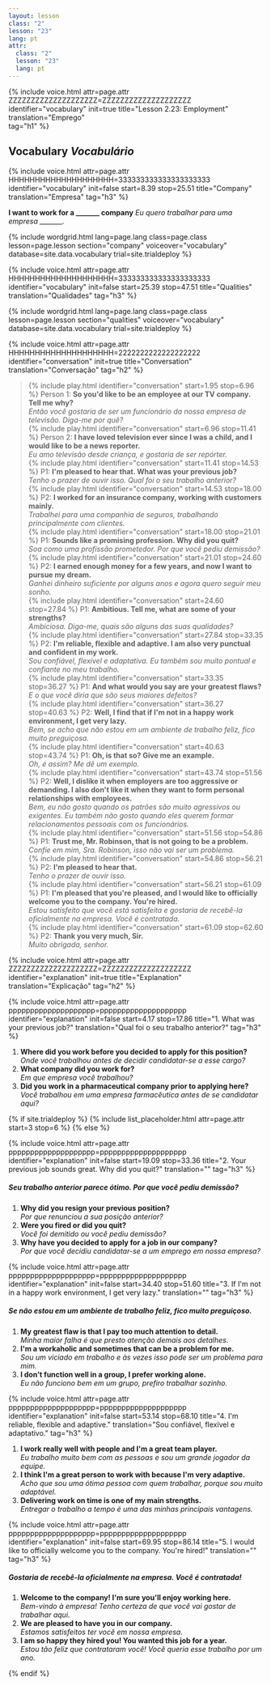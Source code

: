 ```yaml
---
layout: lesson
class: "2"
lesson: "23"
lang: pt
attr:
  class: "2"
  lesson: "23"
  lang: pt
---
```



{%  include voice.html attr=page.attr        ZZZZZZZZZZZZZZZZZZZZ=ZZZZZZZZZZZZZZZZZZZZ
	identifier="vocabulary"  init=true
	title="Lesson 2.23: Employment"
	translation="Emprego"      
    tag="h1" %}


## Vocabulary   *Vocabulário*


{%  include voice.html attr=page.attr       HHHHHHHHHHHHHHHHHHHH=333333333333333333333
	identifier="vocabulary"  init=false start=8.39 stop=25.51
	title="Company"        
	translation="Empresa"
    tag="h3" %}

**I want to work for a _______ company**     *Eu quero trabalhar para uma empresa _______.*

{% include wordgrid.html lang=page.lang
		class=page.class 
		lesson=page.lesson 
		section="company"
		voiceover="vocabulary"
		database=site.data.vocabulary 
		trial=site.trialdeploy %}

{%  include voice.html attr=page.attr       HHHHHHHHHHHHHHHHHHHH=333333333333333333333
	identifier="vocabulary"  init=false start=25.39 stop=47.51
	title="Qualities"        
	translation="Qualidades"
    tag="h3" %}

{% include wordgrid.html lang=page.lang
		class=page.class 
		lesson=page.lesson 
		section="qualities"
		voiceover="vocabulary"
		database=site.data.vocabulary 
		trial=site.trialdeploy %}
	
		
{%  include voice.html attr=page.attr    HHHHHHHHHHHHHHHHHHHH=2222222222222222222
	identifier="conversation"  init=true
	title="Conversation"        
	translation="Conversação"
    tag="h2" %}

> {% include play.html identifier="conversation" start=1.95 stop=6.96 %} Person 1: **So you'd like to be an employee at our TV company. Tell me why?**   
*Então você gostaria de ser um funcionário da nossa empresa de televisão. Diga-me por quê?*    
> {% include play.html identifier="conversation" start=6.96  stop=11.41 %} Person 2: **I have loved television ever since I was a child, and I would like to be a news reporter.**     
*Eu amo televisão desde criança, e gostaria de ser repórter.*   
> {% include play.html identifier="conversation" start=11.41  stop=14.53 %} P1: **I'm pleased to hear that. What was your previous job?**      
*Tenho o prazer de ouvir isso. Qual foi o seu trabalho anterior?*  
> {% include play.html identifier="conversation" start=14.53 stop=18.00 %} P2: **I worked for an insurance company, working with customers mainly.**  
*Trabalhei para uma companhia de seguros, trabalhando principalmente com clientes.*  
> {% include play.html identifier="conversation" start=18.00  stop=21.01 %} P1: **Sounds like a promising profession. Why did you quit?**     
*Soa como uma profissão prometedor. Por que você pediu demissão?*   
> {% include play.html identifier="conversation" start=21.01 stop=24.60 %} P2: **I earned enough money for a few years, and now I want to pursue my dream.**    
*Ganhei dinheiro suficiente por alguns anos e agora quero seguir meu sonho.*  
> {% include play.html identifier="conversation" start=24.60 stop=27.84 %} P1: **Ambitious. Tell me, what are some of your strengths?**      
*Ambiciosa. Diga-me, quais são alguns das suas qualidades?*  
> {% include play.html identifier="conversation" start=27.84 stop=33.35 %} P2: **I'm reliable, flexible and adaptive. I am also very punctual and confident in my work.**    
*Sou confiável, flexível e adaptativa. Eu também sou muito pontual e confiante no meu trabalho.*  
> {% include play.html identifier="conversation" start=33.35 stop=36.27 %} P1: **And what would you say are your greatest flaws?**    
*E o que você diria que são seus maiores defeitos?*  
> {% include play.html identifier="conversation" start=36.27 stop=40.63 %} P2: **Well, I find that if I'm not in a happy work environment, I get very lazy.**   
*Bem, se acho que não estou em um ambiente de trabalho feliz, fico muito preguiçosa.*    
> {% include play.html identifier="conversation" start=40.63 stop=43.74 %} P1: **Oh, is that so? Give me an example.**    
*Oh, é assim? Me dê um exemplo.*  
> {% include play.html identifier="conversation" start=43.74 stop=51.56 %} P2: **Well, I dislike it when employers are too aggressive or demanding. I also don't like it when they want to form personal relationships with employees.**    
*Bem, eu não gosto quando os patrões são muito agressivos ou exigentes. Eu também não gosto quando eles querem formar relacionamentos pessoais com os funcionários.*  
> {% include play.html identifier="conversation" start=51.56 stop=54.86 %} P1: **Trust me, Mr. Robinson, that is not going to be a problem.**    
*Confie em mim, Sra. Robinson, isso não vai ser um problema.*  
> {% include play.html identifier="conversation" start=54.86 stop=56.21 %} P2: **I'm pleased to hear that.**  
*Tenho o prazer de ouvir isso.*  
> {% include play.html identifier="conversation" start=56.21 stop=61.09 %} P1: **I'm pleased that you're pleased, and I would like to officially welcome you to the company. You're hired.**    
*Estou satisfeito que você está satisfeita e gostaria de recebê-la oficialmente na empresa. Você é contratada.*  
> {% include play.html identifier="conversation" start=61.09 stop=62.60 %} P2: **Thank you very much, Sir.**  
*Muito obrigada, senhor.*  

{%  include voice.html attr=page.attr    ZZZZZZZZZZZZZZZZZZZZ=ZZZZZZZZZZZZZZZZZZZZ
	identifier="explanation"  init=true
	title="Explanation"        
	translation="Explicação"
    tag="h2" %}

{%  include voice.html attr=page.attr    pppppppppppppppppppp=pppppppppppppppppppp
	identifier="explanation"  init=false start=4.17 stop=17.86
	title="1.  What was your previous job?"
	translation="Qual foi o seu trabalho anterior?"
    tag="h3" %}

1. **Where did you work before you decided to apply for this position?**  
*Onde você trabalhou antes de decidir candidatar-se a esse cargo?*    
2. **What company did you work for?**  
*Em que empresa você trabalhou?*   
3. **Did you work in a pharmaceutical company prior to applying here?**   
*Você trabalhou em uma empresa farmacêutica antes de se candidatar aqui?*   

{% if site.trialdeploy %}
  {% include list_placeholder.html  attr=page.attr     start=3 stop=6 %}
  {% else %}
 
{%  include voice.html attr=page.attr    pppppppppppppppppppp=pppppppppppppppppppp
	identifier="explanation"  init=false start=19.09 stop=33.36
	title="2. Your previous job sounds great. Why did you quit?"
	translation=""
    tag="h3" %}
##### *Seu trabalho anterior parece ótimo. Por que você pediu demissão?*
1. **Why did you resign your previous position?**  
*Por que renunciou a sua posição anterior?*    
2. **Were you fired or did you quit?**  
*Você foi demitido ou você pediu demissão?*    
3. **Why have you decided to apply for a job in our company?**  
*Por que você decidiu candidatar-se a um emprego em nossa empresa?*   

{%  include voice.html attr=page.attr    pppppppppppppppppppp=pppppppppppppppppppp
	identifier="explanation"  init=false start=34.40 stop=51.60
	title="3. If I'm not in a happy work environment, I get very lazy."
	translation=""
    tag="h3" %}
##### *Se não estou em um ambiente de trabalho feliz, fico muito preguiçoso.*
1. **My greatest flaw is that I pay too much attention to detail.**  
*Minha maior falha é que presto atenção demais aos detalhes.*    
2. **I'm a workaholic and sometimes that can be a problem for me.**  
*Sou um viciado em trabalho e às vezes isso pode ser um problema para mim.*    
3. **I don't function well in a group, I prefer working alone.**  
*Eu não funciono bem em um grupo, prefiro trabalhar sozinho.*    

{%  include voice.html attr=page.attr    pppppppppppppppppppp=pppppppppppppppppppp
	identifier="explanation"  init=false start=53.14 stop=68.10
	title="4. I'm reliable, flexible and adaptive."
	translation="Sou confiável, flexível e adaptativo."
    tag="h3" %}

1. **I work really well with people and I'm a great team player.**  
*Eu trabalho muito bem com as pessoas e sou um grande jogador da equipe.*    
2. **I think I'm a great person to work with because I'm very adaptive.**  
*Acho que sou uma ótima pessoa com quem trabalhar, porque sou muito adaptável.*    
3. **Delivering work on time is one of my main strengths.**  
*Entregar o trabalho a tempo é uma das minhas principais vantagens.*     

{%  include voice.html attr=page.attr    pppppppppppppppppppp=pppppppppppppppppppp
	identifier="explanation"  init=false start=69.95 stop=86.14
	title="5. I would like to officially welcome you to the company. You're hired!"
	translation=""
    tag="h3" %}
##### *Gostaria de recebê-la oficialmente na empresa. Você é contratada!*
1. **Welcome to the company! I'm sure you'll enjoy working here.**  
*Bem-vindo à empresa! Tenho certeza de que você vai gostar de trabalhar aqui.*    
2. **We are pleased to have you in our company.**  
*Estamos satisfeitos ter você em nossa empresa.*    
3. **I am so happy they hired you! You wanted this job for a year.**  
*Estou tão feliz que contrataram você! Você queria esse trabalho por um ano.*    

{% endif %}